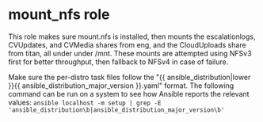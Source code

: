 # mount_nfs role

This role makes sure mount.nfs is installed, then mounts the escalationlogs, CVUpdates, and CVMedia shares from eng, and the CloudUploads share from titan, all under under /mnt. These mounts are attempted using NFSv3 first for better throughput, then fallback to NFSv4 in case of failure.

Make sure the per-distro task files follow the "{{ ansible_distribution|lower }}{{ ansible_distribution_major_version }}.yaml" format. The following command can be run on a system to see how Ansible reports the relevant values: `ansible localhost -m setup | grep -E 'ansible_distribution\b|ansible_distribution_major_version\b'`